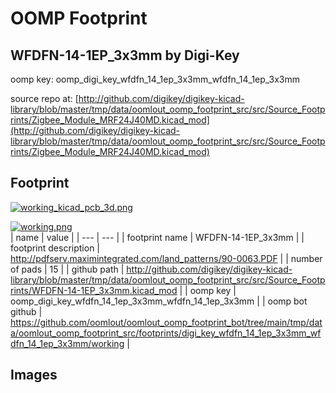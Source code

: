 # OOMP Footprint  
## WFDFN-14-1EP_3x3mm  by Digi-Key  
  
oomp key: oomp_digi_key_wfdfn_14_1ep_3x3mm_wfdfn_14_1ep_3x3mm  
  
source repo at: [http://github.com/digikey/digikey-kicad-library/blob/master/tmp/data/oomlout_oomp_footprint_src/src/Source_Footprints/Zigbee_Module_MRF24J40MD.kicad_mod](http://github.com/digikey/digikey-kicad-library/blob/master/tmp/data/oomlout_oomp_footprint_src/src/Source_Footprints/Zigbee_Module_MRF24J40MD.kicad_mod)  
## Footprint  
  
[![working_kicad_pcb_3d.png](working_kicad_pcb_3d_600.png)](working_kicad_pcb_3d.png)  
  
[![working.png](working_600.png)](working.png)  
| name | value | 
| --- | --- | 
| footprint name | WFDFN-14-1EP_3x3mm | 
| footprint description | http://pdfserv.maximintegrated.com/land_patterns/90-0063.PDF | 
| number of pads | 15 | 
| github path | http://github.com/digikey/digikey-kicad-library/blob/master/tmp/data/oomlout_oomp_footprint_src/src/Source_Footprints/WFDFN-14-1EP_3x3mm.kicad_mod | 
| oomp key | oomp_digi_key_wfdfn_14_1ep_3x3mm_wfdfn_14_1ep_3x3mm | 
| oomp bot github | https://github.com/oomlout/oomlout_oomp_footprint_bot/tree/main/tmp/data/oomlout_oomp_footprint_src/footprints/digi_key_wfdfn_14_1ep_3x3mm_wfdfn_14_1ep_3x3mm/working | 
## Images  
